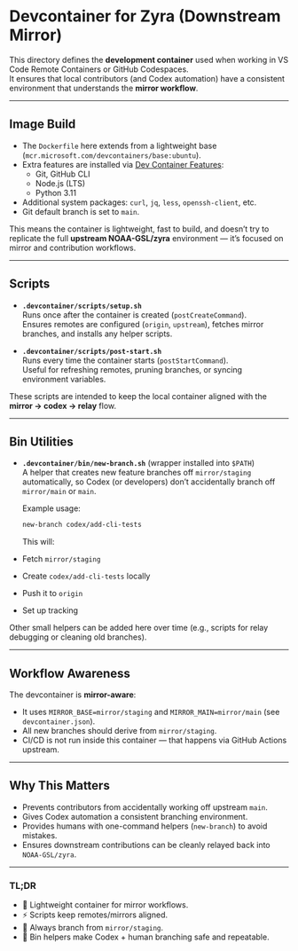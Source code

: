 # Devcontainer for Zyra (Downstream Mirror)

This directory defines the **development container** used when working in VS Code Remote Containers or GitHub Codespaces.  
It ensures that local contributors (and Codex automation) have a consistent environment that understands the **mirror workflow**.

---

## Image Build

- The `Dockerfile` here extends from a lightweight base (`mcr.microsoft.com/devcontainers/base:ubuntu`).
- Extra features are installed via [Dev Container Features](https://containers.dev/features):
  - Git, GitHub CLI
  - Node.js (LTS)
  - Python 3.11
- Additional system packages: `curl`, `jq`, `less`, `openssh-client`, etc.
- Git default branch is set to `main`.

This means the container is lightweight, fast to build, and doesn’t try to replicate the full **upstream NOAA-GSL/zyra** environment — it’s focused on mirror and contribution workflows.

---

## Scripts

- **`.devcontainer/scripts/setup.sh`**  
  Runs once after the container is created (`postCreateCommand`).  
  Ensures remotes are configured (`origin`, `upstream`), fetches mirror branches, and installs any helper scripts.

- **`.devcontainer/scripts/post-start.sh`**  
  Runs every time the container starts (`postStartCommand`).  
  Useful for refreshing remotes, pruning branches, or syncing environment variables.

These scripts are intended to keep the local container aligned with the **mirror → codex → relay** flow.

---

## Bin Utilities

- **`.devcontainer/bin/new-branch.sh`** (wrapper installed into `$PATH`)  
  A helper that creates new feature branches off `mirror/staging` automatically, so Codex (or developers) don’t accidentally branch off `mirror/main` or `main`.  

  Example usage:
  ```bash
  new-branch codex/add-cli-tests
  ```

  This will:
- Fetch `mirror/staging`
- Create `codex/add-cli-tests` locally
- Push it to `origin`
- Set up tracking

Other small helpers can be added here over time (e.g., scripts for relay debugging or cleaning old branches).

---

## Workflow Awareness

The devcontainer is **mirror-aware**:
- It uses `MIRROR_BASE=mirror/staging` and `MIRROR_MAIN=mirror/main` (see `devcontainer.json`).
- All new branches should derive from `mirror/staging`.
- CI/CD is not run inside this container — that happens via GitHub Actions upstream.

---

## Why This Matters

- Prevents contributors from accidentally working off upstream `main`.
- Gives Codex automation a consistent branching environment.
- Provides humans with one-command helpers (`new-branch`) to avoid mistakes.
- Ensures downstream contributions can be cleanly relayed back into `NOAA-GSL/zyra`.

---

### TL;DR
- 🐳 Lightweight container for mirror workflows.  
- ⚡ Scripts keep remotes/mirrors aligned.  
- 🌿 Always branch from `mirror/staging`.  
- 🤖 Bin helpers make Codex + human branching safe and repeatable.  
